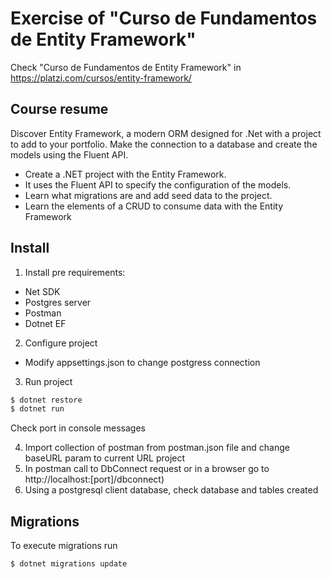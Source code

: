 # Exercise of "Curso de Fundamentos de Entity Framework"

Check "Curso de Fundamentos de Entity Framework" in https://platzi.com/cursos/entity-framework/

## Course resume

Discover Entity Framework, a modern ORM designed for .Net with a project to add to your portfolio. Make the connection to a database and create the models using the Fluent API.

- Create a .NET project with the Entity Framework.
- It uses the Fluent API to specify the configuration of the models.
- Learn what migrations are and add seed data to the project.
- Learn the elements of a CRUD to consume data with the Entity Framework

## Install

1. Install pre requirements:

- Net SDK
- Postgres server
- Postman
- Dotnet EF

2. Configure project

- Modify appsettings.json to change postgress connection

3. Run project

```bash
$ dotnet restore
$ dotnet run
```

Check port in console messages

4. Import collection of postman from postman.json file and change baseURL param to current URL project
5. In postman call to DbConnect request or in a browser go to http://localhost:[port]/dbconnect)
6. Using a postgresql client database, check database and tables created

## Migrations

To execute migrations run

```bash
$ dotnet migrations update
```
